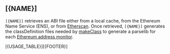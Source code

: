 ## [{NAME}]

`[{NAME}]` retrieves an ABI file either from a local cache, from the Ethereum Name Service (ENS), or from [Etherscan](http://etherscan.io). Once retrieved, `[{NAME}]` generates the classDefinition files needed by [makeClass](../makeClass/README.md) to generate a parselib for each [Ethereum address monitor](../../monitors/README.md).

[{USAGE_TABLE}][{FOOTER}]

